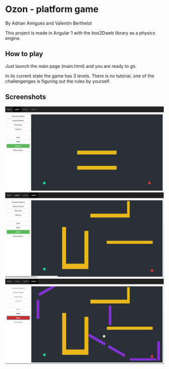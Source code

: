 # Ozon - platform game

By Adrian Amigues and Valentin Berthelot

This project is made in Angular 1 with the box2Dweb library as a physics engine.

## How to play

Just launch the main page (main.html) and you are ready to go.

In its current state the game has 3 levels.
There is no tutorial, one of the challengenges is figuring out the rules by yourself.

## Screenshots

<img src=https://github.com/Aranor28/ozon/blob/master/img/level1.png>
<img src=https://github.com/Aranor28/ozon/blob/master/img/level3.png>
<img src=https://github.com/Aranor28/ozon/blob/master/img/level3-on-play.png>

